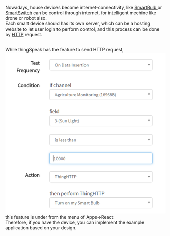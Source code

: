 
Nowadays, house devices become internet-connectivity, like 
[SmartBulb ](https://www.amazon.com/TP-Link-Dimmable-Tunable-Equivalent-LB120/dp/B01HXM8XHO/ref=sr_1_2?s=hi&ie=UTF8&qid=1481359066&sr=1-2-spons&keywords=smart+bulb&psc=1)
or
[ SmartSwitch](https://www.amazon.com/WeMo-Switch-Smart-Wi-Fi-Amazon/dp/B00BB2MMNE/ref=sr_1_1?s=hi&ie=UTF8&qid=1482928701&sr=1-1-spons&keywords=smart+switch&psc=1)
can be control through internet, for intelligent mechine like drone or robot also.
<br/>
Each smart device should has its own server, which can be a hosting website to let user login to perform control, and this process can be done by [HTTP](https://en.wikipedia.org/wiki/Hypertext_Transfer_Protocol) request.
<br/>
<br/>

While thingSpeak has the feature to send HTTP request, 
<br/>
<img src="https://github.com/Raydivine/IoT-for-Modern-Agriculture/blob/master/Doc/Image/ThingSpeak/http.png" />
<br/>
this feature is under from the menu of Apps->React
<br/>
Therefore, if you have the device, you can implement the example application based on your design.

